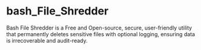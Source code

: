 # bash_File_Shredder
Bash File Shredder is a Free and Open-source, secure, user-friendly utility that permanently deletes sensitive files with optional logging, ensuring data is irrecoverable and audit-ready.
